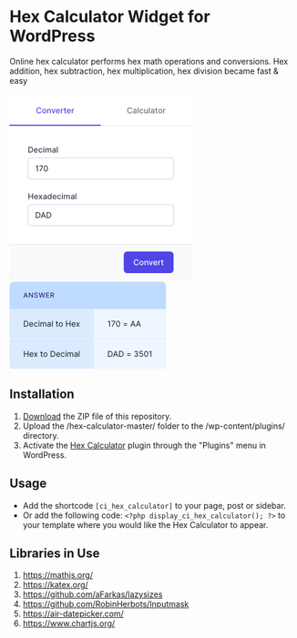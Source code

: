 # Hex Calculator Widget for WordPress

Online hex calculator performs hex math operations and conversions. Hex addition, hex subtraction, hex multiplication, hex division became fast & easy

![Hex Calculator Input Form](/assets/images/screenshot-1.png "Hex Calculator Input Form")
![Hex Calculator Calculation Results](/assets/images/screenshot-2.png "Hex Calculator Calculation Results")

## Installation

1. [Download](https://github.com/pub-calculator-io/hex-calculator/archive/refs/heads/master.zip) the ZIP file of this repository.
2. Upload the /hex-calculator-master/ folder to the /wp-content/plugins/ directory.
3. Activate the [Hex Calculator](https://www.calculator.io/hex-calculator/ "Hex Calculator Homepage") plugin through the "Plugins" menu in WordPress.

## Usage
* Add the shortcode `[ci_hex_calculator]` to your page, post or sidebar.
* Or add the following code: `<?php display_ci_hex_calculator(); ?>` to your template where you would like the Hex Calculator to appear.

## Libraries in Use
1. https://mathjs.org/
2. https://katex.org/
3. https://github.com/aFarkas/lazysizes
4. https://github.com/RobinHerbots/Inputmask
5. https://air-datepicker.com/
6. https://www.chartjs.org/
